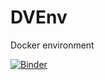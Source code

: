 # DVEnv
Docker environment

[![Binder](https://mybinder.org/badge_logo.svg)](https://mybinder.org/v2/gh/Venustiano/DVEnv/HEAD?urlpath=rstudio)
